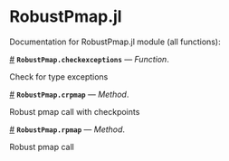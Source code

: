 
<a id='RobustPmap.jl-1'></a>

# RobustPmap.jl


Documentation for RobustPmap.jl module (all functions):

<a id='RobustPmap.checkexceptions' href='#RobustPmap.checkexceptions'>#</a>
**`RobustPmap.checkexceptions`** &mdash; *Function*.



Check for type exceptions

<a id='RobustPmap.crpmap-Tuple{Function,Number,String,Vararg{Any,N}}' href='#RobustPmap.crpmap-Tuple{Function,Number,String,Vararg{Any,N}}'>#</a>
**`RobustPmap.crpmap`** &mdash; *Method*.



Robust pmap call with checkpoints

<a id='RobustPmap.rpmap-Tuple{Function,Vararg{Any,N}}' href='#RobustPmap.rpmap-Tuple{Function,Vararg{Any,N}}'>#</a>
**`RobustPmap.rpmap`** &mdash; *Method*.



Robust pmap call

